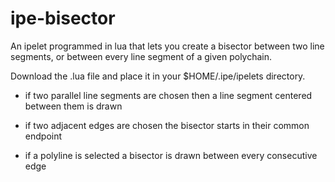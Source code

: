 # ipe-bisector
An ipelet programmed in lua that lets you create a bisector between two line
segments, or between every line segment of a given polychain.

Download the .lua file and place it in your $HOME/.ipe/ipelets directory.

- if two parallel line segments are chosen then a line segment centered between them is drawn

- if two adjacent edges are chosen the bisector starts in their common endpoint

- if a polyline is selected a bisector is drawn between every consecutive edge

